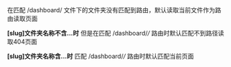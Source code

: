 


在匹配 /dashboard/ 文件下的文件夹没有匹配到路由，默认读取当前文件作为路由读取页面

**[slug]文件夹名称不含...时**
但是在匹配 /dashboard/*/* 路由时默认匹配不到路径读取404页面 

**[slug]文件夹名称含...时**
 匹配 /dashboard/*/* 路由时默认匹配当前页面